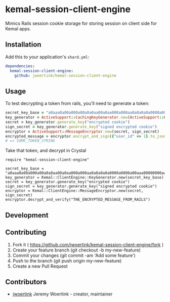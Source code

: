# kemal-session-client-engine

Mimics Rails session cookie storage for storing session on client side for Kemal apps.

## Installation

Add this to your application's `shard.yml`:

```yaml
dependencies:
  kemal-session-client-engine:
    github: jwoertink/kemal-session-client-engine
```

## Usage

To test decrypting a token from rails, you'll need to generate a token:

```ruby
secret_key_base = "a0aaa0a00a000a00a0a0aa00a0aa000a000aa0a0a0a0a0000a0000a00aaa00000000aa0aa00000000a00000a000a000000a00aaa0a0000000a0000a0a0aaa000"
key_generator = ActiveSupport::CachingKeyGenerator.new(ActiveSupport::KeyGenerator.new(secret_key_base, iterations: 1000))
secret = key_generator.generate_key("encrypted cookie")
sign_secret = key_generator.generate_key("signed encrypted cookie")
encryptor = ActiveSupport::MessageEncryptor.new(secret, sign_secret)
encrypted_message = encryptor.encrypt_and_sign({"user_id" => 1}.to_json)
# => SOME_TOKEN_STRING
```

Take that token, and decrypt in Crystal

```crystal
require "kemal-session-client-engine"

secret_key_base = "a0aaa0a00a000a00a0a0aa00a0aa000a000aa0a0a0a0a0000a0000a00aaa00000000aa0aa00000000a00000a000a000000a00aaa0a0000000a0000a0a0aaa000"
key_generator = Kemal::ClientEngine::KeyGenerator.new(secret_key_base)
secret = key_generator.generate_key("encrypted cookie")
sign_secret = key_generator.generate_key("signed encrypted cookie")
encryptor = Kemal::ClientEngine::MessageEncryptor.new(secret, sign_secret)
encryptor.decrypt_and_verify("THE_ENCRYPTED_MESSAGE_FROM_RAILS")
```


## Development


## Contributing

1. Fork it ( https://github.com/jwoertink/kemal-session-client-engine/fork )
2. Create your feature branch (git checkout -b my-new-feature)
3. Commit your changes (git commit -am 'Add some feature')
4. Push to the branch (git push origin my-new-feature)
5. Create a new Pull Request

## Contributors

- [jwoertink](https://github.com/jwoertink) Jeremy Woertink - creator, maintainer
